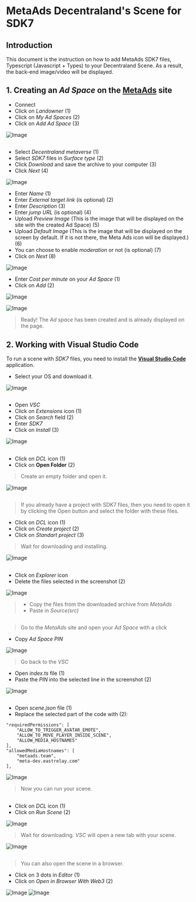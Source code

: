 # MetaAds Decentraland's Scene for SDK7

## Introduction

This document is the instruction on how to add MetaAds SDK7 files, Typescript (Javascript + Types) to your Decentraland Scene. As a result, the back-end image/video will be displayed.

## 1. Creating an *Ad Space* on the [**MetaAds**](https://metaads.team/main/) site

* Connect
* Click on *Landowner* (1)
* Click on *My Ad Spaces* (2)
* Click on *Add Ad Space* (3)

![Image](./media/6.png)
##

* Select *Decentraland metaverse* (1)
* Select *SDK7* files in *Surface type* (2)
* Click *Download* and save the archive to your computer (3)
* Click *Next* (4)

![Image](./media/7.png)

* Enter *Name* (1)
* Enter *External target link* (is optional) (2)
* Enter *Description* (3)
* Enter *jump URL* (is optional) (4)
* Upload *Preview Image* (This is the image that will be displayed on the site with the created Ad Space) (5)
* Upload *Default Image* (This is the image that will be displayed on the screen by default. If it is not there, the Meta Ads icon will be displayed.) (6)
* You can choose to enable *moderation* or not (is optional) (7)
* Click on *Next* (8)

![Image](./media/8.png)

* Enter *Cost per minute* on your *Ad Space* (1)
* Click on *Add* (2)

![Image](./media/17.png)

![Image](./media/9.png)

> Ready! The *Ad space* has been created and is already displayed on the page.

## 2. Working with **Visual Studio Code**

To run a scene with *SDK7* files, you need to install the [**Visual Studio Code**]([https://code.visualstudio.com/]) application. 

* Select your OS and download it.

![Image](./media/1.png)
##

* Open *VSC*
* Click on *Extensions* icon (1)
* Click on *Search* field (2)
* Enter *SDK7* 
* Click on *Install* (3)

![Image](./media/2.png)
##

* Click on *DCL* icon (1)
* Click on **Open Folder** (2)
    
> Create an empty folder and open it. 

![Image](./media/3.png)
##
> If you already have a project with SDK7 files, then you need to open it by clicking the Open button and select the folder with these files.
* Click on *DCL* icon (1)
* Click on *Create project* (2)
* Click on *Standart project* (3)

> Wait for downloading and installing.

![Image](./media/4.png)
##

* Click on *Explorer* icon
* Delete the files selected in the screenshot (2) 

![Image](./media/5.png)

> * Copy the files from the downloaded archive from *MetaAds*
> * Paste in *Source(src)*
##
> Go to the *MetaAds* site and open your *Ad Space* with a click

* Copy *Ad Space PIN*

![Image](./media/10.png)

> Go back to the *VSC* 

* Open *index.ts* file (1)
* Paste the *PIN* into the selected line in the screenshot (2)

![Image](./media/11.png)
##

* Open *scene.json* file (1)
* Replace the selected part of the code with (2):

```
"requiredPermissions": [
    "ALLOW_TO_TRIGGER_AVATAR_EMOTE",
    "ALLOW_TO_MOVE_PLAYER_INSIDE_SCENE",
    "ALLOW_MEDIA_HOSTNAMES"
],
"allowedMediaHostnames": [
    "metaads.team",
    "meta-dev.eastrelay.com"
],
```

![Image](./media/12.png)
> Now you can run your scene.
##

* Click on *DCL* icon (1)
* Click on *Run Scene* (2)

![Image](./media/13.png)

> Wait for downloading. *VSC* will open a new tab with your scene.

![Image](./media/14.png)
##

> You can also open the scene in a browser.

* Click on 3 dots in *Editor* (1)
* Click on *Open in Browser With Web3* (2)

![Image](./media/15.png)
![Image](./media/16.png)



